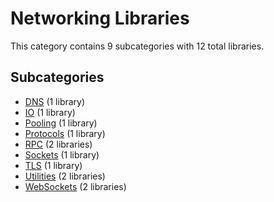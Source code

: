 # Networking Libraries

This category contains 9 subcategories with 12 total libraries.

## Subcategories

- [DNS](DNS.md) (1 library)
- [IO](IO.md) (1 library)
- [Pooling](Pooling.md) (1 library)
- [Protocols](Protocols.md) (1 library)
- [RPC](RPC.md) (2 libraries)
- [Sockets](Sockets.md) (1 library)
- [TLS](TLS.md) (1 library)
- [Utilities](Utilities.md) (2 libraries)
- [WebSockets](WebSockets.md) (2 libraries)
